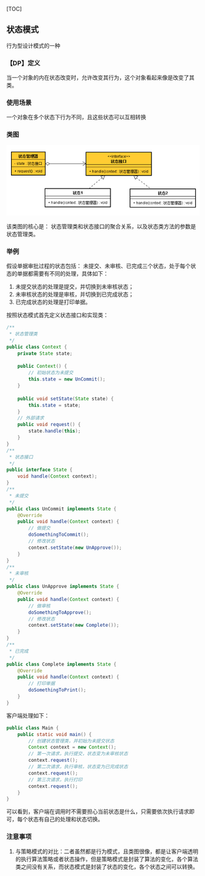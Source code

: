 [TOC]
## 状态模式
行为型设计模式的一种

### 【DP】定义
当一个对象的内在状态改变时，允许改变其行为，这个对象看起来像是改变了其类。

### 使用场景
一个对象在多个状态下行为不同，且这些状态可以互相转换

### 类图
![状态模式](https://github.com/tengyuanjack/Blogs/blob/master/attachments/graphs/design-pattern/%E7%8A%B6%E6%80%81%E6%A8%A1%E5%BC%8F.png)

该类图的核心是： 状态管理类和状态接口的聚合关系，以及状态类方法的参数是状态管理类。

### 举例
假设单据审批过程的状态包括： 未提交、未审核、已完成三个状态，处于每个状态的单据都需要有不同的处理，具体如下：
1. 未提交状态的处理是提交，并切换到未审核状态；
2. 未审核状态的处理是审核，并切换到已完成状态；
3. 已完成状态的处理是打印单据。

按照状态模式首先定义状态接口和实现类：

```Java
/**
 * 状态管理类
 */
public class Context {
    private State state;

    public Context() {
        // 初始状态为未提交
        this.state = new UnCommit();
    }

    public void setState(State state) {
        this.state = state;
    }
    // 外部请求
    public void request() {
        state.handle(this);
    }
}
/**
 * 状态接口
 */
public interface State {
    void handle(Context context);
}
/**
 * 未提交
 */
public class UnCommit implements State {
    @Override
    public void handle(Context context) {
        // 做提交
        doSomethingToCommit();
        // 修改状态
        context.setState(new UnApprove());
    }
}
/**
 * 未审核
 */
public class UnApprove implements State {
    @Override
    public void handle(Context context) {
        // 做审核
        doSomethingToApprove();
        // 修改状态
        context.setState(new Complete());
    }
}
/**
 * 已完成
 */
public class Complete implements State {
    @Override
    public void handle(Context context) {
        // 打印单据
        doSomethingToPrint();
    }
}
```
客户端处理如下：
```Java
public class Main {    
    public static void main() {
        // 创建状态管理类，并初始为未提交状态
        Context context = new Context();
        // 第一次请求，执行提交，状态变为未审核状态
        context.request();
        // 第二次请求，执行审核，状态变为已完成状态
        context.request();
        // 第三次请求，执行打印
        context.request();
    }
}
```
可以看到，客户端在调用时不需要担心当前状态是什么，只需要依次执行请求即可，每个状态有自己的处理和状态切换。

### 注意事项
1. 与策略模式的对比：二者虽然都是行为模式，且类图很像，都是让客户端透明的执行算法策略或者状态操作，但是策略模式是封装了算法的变化，各个算法类之间没有关系，而状态模式是封装了状态的变化，各个状态之间可以转换。
